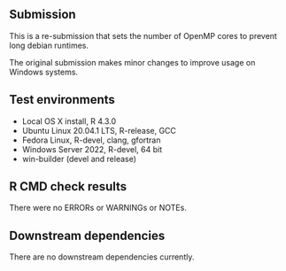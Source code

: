 ## Submission

This is a re-submission that sets the number of OpenMP cores to prevent long debian runtimes.

The original submission makes minor changes to improve usage on Windows systems.

## Test environments
* Local OS X install, R 4.3.0
* Ubuntu Linux 20.04.1 LTS, R-release, GCC
* Fedora Linux, R-devel, clang, gfortran
* Windows Server 2022, R-devel, 64 bit
* win-builder (devel and release)

## R CMD check results

There were no ERRORs or WARNINGs or NOTEs.

## Downstream dependencies
There are no downstream dependencies currently.

